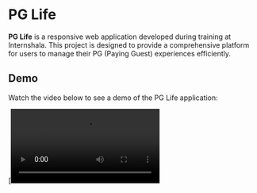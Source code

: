 # PG Life

**PG Life** is a responsive web application developed during training at Internshala. This project is designed to provide a comprehensive platform for users to manage their PG (Paying Guest) experiences efficiently.

## Demo

Watch the video below to see a demo of the PG Life application:

[![PG Life Demo](PGLife\PGLifeOutput.mp4)

